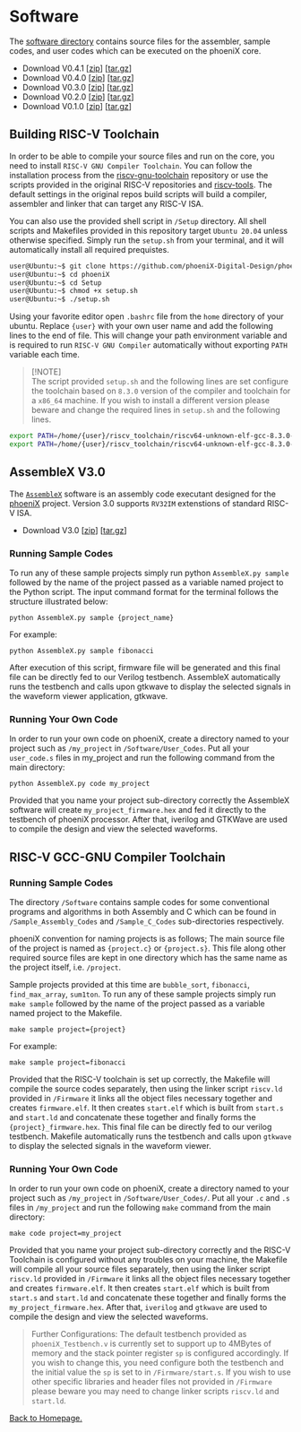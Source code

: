 # Software

The [software directory](https://github.com/phoeniX-Digital-Design/phoeniX/blob/main/Software) contains source files for the assembler, sample codes, and user codes which can be executed on the phoeniX core.

- Download V0.4.1 [[zip](https://github.com/phoeniX-Digital-Design/phoeniX/archive/refs/tags/V0.4.1.zip)] [[tar.gz](https://github.com/phoeniX-Digital-Design/phoeniX/archive/refs/tags/V0.4.1.tar.gz)]
- Download V0.4.0 [[zip](https://github.com/phoeniX-Digital-Design/phoeniX/archive/refs/tags/V0.4.zip)] [[tar.gz](https://github.com/phoeniX-Digital-Design/phoeniX/archive/refs/tags/V0.4.tar.gz)]
- Download V0.3.0 [[zip](https://github.com/phoeniX-Digital-Design/phoeniX/archive/refs/tags/V0.3.zip)] [[tar.gz](https://github.com/phoeniX-Digital-Design/phoeniX/archive/refs/tags/V0.3.tar.gz)]
- Download V0.2.0 [[zip](https://github.com/phoeniX-Digital-Design/phoeniX/archive/refs/tags/V0.2.zip)] [[tar.gz](https://github.com/phoeniX-Digital-Design/phoeniX/archive/refs/tags/V0.2.tar.gz)]
- Download V0.1.0 [[zip](https://github.com/phoeniX-Digital-Design/phoeniX/archive/refs/tags/V0.1.zip)] [[tar.gz](https://github.com/phoeniX-Digital-Design/phoeniX/archive/refs/tags/V0.1.tar.gz)]

## Building RISC-V Toolchain
 
In order to be able to compile your source files and run on the core, you need to install `RISC-V GNU Compiler Toolchain`. You can follow the installation process from the [riscv-gnu-toolchain](https://github.com/riscv-collab/riscv-gnu-toolchain) repository or use the scripts provided in the original RISC-V repositories and [riscv-tools](https://github.com/riscv/riscv-tools). The default settings in the original repos build scripts will build a compiler, assembler and linker that can target any RISC-V ISA.

You can also use the provided shell script in `/Setup` directory. All shell scripts and Makefiles provided in this repository target `Ubuntu 20.04` unless otherwise specified. Simply run the `setup.sh` from your terminal, and it will automatically install all required prequistes.



```sh
user@Ubuntu:~$ git clone https://github.com/phoeniX-Digital-Design/phoeniX.git
user@Ubuntu:~$ cd phoeniX
user@Ubuntu:~$ cd Setup
user@Ubuntu:~$ chmod +x setup.sh
user@Ubuntu:~$ ./setup.sh
```

Using your favorite editor open `.bashrc` file from the `home` directory of your ubuntu. Replace `{user}` with your own user name and add the following lines to the end of file. This will change your path environment variable and is required to run `RISC-V GNU Compiler` automatically without exporting `PATH` variable each time.


> [!NOTE]\
> The script provided `setup.sh` and the following lines are set configure the toolchain based on `8.3.0` version of the compiler and toolchain for a `x86_64` machine. If you wish to install a different version please beware and change the required lines in `setup.sh` and the following lines.

```sh
export PATH=/home/{user}/riscv_toolchain/riscv64-unknown-elf-gcc-8.3.0-2019.08.0-x86_64-linux-ubuntu14/bin:$PATH
export PATH=/home/{user}/riscv_toolchain/riscv64-unknown-elf-gcc-8.3.0-2019.08.0-x86_64-linux-ubuntu14/riscv64-unknown-elf/bin:$PATH
```

## AssembleX V3.0

The [`AssembleX`](https://github.com/phoeniX-Digital-Design/AssembleX) software is an assembly code executant designed for the [phoeniX](https://github.com/phoeniX-Digital-Design/phoeniX) project. Version 3.0 supports `RV32IM` extenstions of standard RISC-V ISA.

- Download V3.0 [[zip](https://github.com/phoeniX-Digital-Design/AssembleX/archive/refs/tags/AssembleX-V3.0.zip)] [[tar.gz](https://github.com/phoeniX-Digital-Design/AssembleX/archive/refs/tags/AssembleX-V3.0.tar.gz)]


### Running Sample Codes

To run any of these sample projects simply run python `AssembleX.py sample` followed by the name of the project passed as a variable named project to the Python script.
The input command format for the terminal follows the structure illustrated below:
```shell
python AssembleX.py sample {project_name}
```
For example:
```shell
python AssembleX.py sample fibonacci
```
After execution of this script, firmware file will be generated and this final file can be directly fed to our Verilog testbench. AssembleX automatically runs the testbench and calls upon gtkwave to display the selected signals in the waveform viewer application, gtkwave.

### Running Your Own Code

In order to run your own code on phoeniX, create a directory named to your project such as `/my_project` in `/Software/User_Codes`. Put all your `user_code.s` files in my_project and run the following command from the main directory:

```shell
python AssembleX.py code my_project
```

Provided that you name your project sub-directory correctly the AssembleX software will create `my_project_firmware.hex` and fed it directly to the testbench of phoeniX processor. After that, iverilog and GTKWave are used to compile the design and view the selected waveforms.


## RISC-V GCC-GNU Compiler Toolchain

### Running Sample Codes

The directory `/Software` contains sample codes for some conventional programs and algorithms in both Assembly and C which can be found in `/Sample_Assembly_Codes` and `/Sample_C_Codes` sub-directories respectively. 

phoeniX convention for naming projects is as follows; The main source file of the project is named as `{project.c}` or `{project.s}`. This file along other required source files are kept in one directory which has the same name as the project itself, i.e. `/project`.

Sample projects provided at this time are `bubble_sort`, `fibonacci`, `find_max_array`, `sum1ton`.
To run any of these sample projects simply run `make sample` followed by the name of the project passed as a variable named project to the Makefile.
```shell
make sample project={project}
```
For example:
```shell
make sample project=fibonacci
```

Provided that the RISC-V toolchain is set up correctly, the Makefile will compile the source codes separately, then using the linker script `riscv.ld` provided in `/Firmware` it links all the object files necessary together and creates `firmware.elf`. It then creates `start.elf` which is built from `start.s` and `start.ld` and concatenate these together and finally forms the `{project}_firmware.hex`. This final file can be directly fed to our verilog testbench. Makefile automatically runs the testbench and calls upon `gtkwave` to display the selected signals in the waveform viewer.


### Running Your Own Code

In order to run your own code on phoeniX, create a directory named to your project such as `/my_project` in `/Software/User_Codes/`. Put all your `.c` and `.s` files in `/my_project` and run the following `make` command from the main directory:
```shell
make code project=my_project
```
Provided that you name your project sub-directory correctly and the RISC-V Toolchain is configured without any troubles on your machine, the Makefile will compile all your source files separately, then using the linker script `riscv.ld` provided in `/Firmware` it links all the object files necessary together and creates `firmware.elf`. It then creates `start.elf` which is built from `start.s` and `start.ld` and concatenate these together and finally forms the `my_project_firmware.hex`. After that, `iverilog` and `gtkwave` are used to compile the design and view the selected waveforms.

> Further Configurations: The default testbench provided as `phoeniX_Testbench.v` is currently set to support up to 4MBytes of memory and the stack pointer register `sp` is configured accordingly. If you wish to change this, you need configure both the testbench and the initial value the `sp` is set to in `/Firmware/start.s`. If you wish to use other specific libraries and header files not provided in `/Firmware` please beware you may need to change linker scripts `riscv.ld` and `start.ld`.

[Back to Homepage.](https://phoenix-digital-design.github.io/)